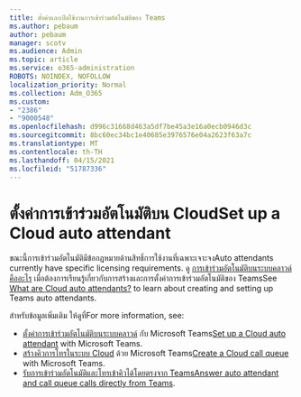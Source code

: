 ```yaml
---
title: ตั้งค่าและเปิดใช้งานการเข้าร่วมอัตโนมัติของ Teams
ms.author: pebaum
author: pebaum
manager: scotv
ms.audience: Admin
ms.topic: article
ms.service: o365-administration
ROBOTS: NOINDEX, NOFOLLOW
localization_priority: Normal
ms.collection: Adm_O365
ms.custom:
- "2386"
- "9000548"
ms.openlocfilehash: d996c31668d463a5df7be45a3e16a0ecb0946d3c
ms.sourcegitcommit: 8bc60ec34bc1e40685e3976576e04a2623f63a7c
ms.translationtype: MT
ms.contentlocale: th-TH
ms.lasthandoff: 04/15/2021
ms.locfileid: "51787336"
---
```

# <a name="set-up-a-cloud-auto-attendant"></a><span data-ttu-id="f5bcd-102">ตั้งค่าการเข้าร่วมอัตโนมัติบน Cloud</span><span class="sxs-lookup"><span data-stu-id="f5bcd-102">Set up a Cloud auto attendant</span></span>

<span data-ttu-id="f5bcd-103">ขณะนี้การเข้าร่วมอัตโนมัติมีข้อกฎหมายด้านสิทธิ์การใช้งานที่เฉพาะเจาะจง</span><span class="sxs-lookup"><span data-stu-id="f5bcd-103">Auto attendants currently have specific licensing requirements.</span></span> <span data-ttu-id="f5bcd-104">ดู [การเข้าร่วมอัตโนมัติบนระบบคลาวด์คืออะไร](https://docs.microsoft.com/microsoftteams/what-are-phone-system-auto-attendants) เมื่อต้องการเรียนรู้เกี่ยวกับการสร้างและการตั้งค่าการเข้าร่วมอัตโนมัติของ Teams</span><span class="sxs-lookup"><span data-stu-id="f5bcd-104">See [What are Cloud auto attendants?](https://docs.microsoft.com/microsoftteams/what-are-phone-system-auto-attendants) to learn about creating and setting up Teams auto attendants.</span></span> 

<span data-ttu-id="f5bcd-105">สำหรับข้อมูลเพิ่มเติม ให้ดูที่</span><span class="sxs-lookup"><span data-stu-id="f5bcd-105">For more information, see:</span></span>

- <span data-ttu-id="f5bcd-106">[ตั้งค่าการเข้าร่วมอัตโนมัติบนระบบคลาวด์](https://docs.microsoft.com/microsoftteams/create-a-phone-system-auto-attendant) กับ Microsoft Teams</span><span class="sxs-lookup"><span data-stu-id="f5bcd-106">[Set up a Cloud auto attendant](https://docs.microsoft.com/microsoftteams/create-a-phone-system-auto-attendant) with Microsoft Teams.</span></span> 
- <span data-ttu-id="f5bcd-107">[สร้างคิวการโทรในระบบ Cloud](https://docs.microsoft.com/microsoftteams/create-a-phone-system-call-queue) ด้วย Microsoft Teams</span><span class="sxs-lookup"><span data-stu-id="f5bcd-107">[Create a Cloud call queue](https://docs.microsoft.com/microsoftteams/create-a-phone-system-call-queue) with Microsoft Teams.</span></span> 
- <span data-ttu-id="f5bcd-108">[รับการเข้าร่วมอัตโนมัติและโทรเข้าคิวได้โดยตรงจาก Teams](https://docs.microsoft.com/microsoftteams/answer-auto-attendant-and-call-queue-calls)</span><span class="sxs-lookup"><span data-stu-id="f5bcd-108">[Answer auto attendant and call queue calls directly from Teams](https://docs.microsoft.com/microsoftteams/answer-auto-attendant-and-call-queue-calls).</span></span> 